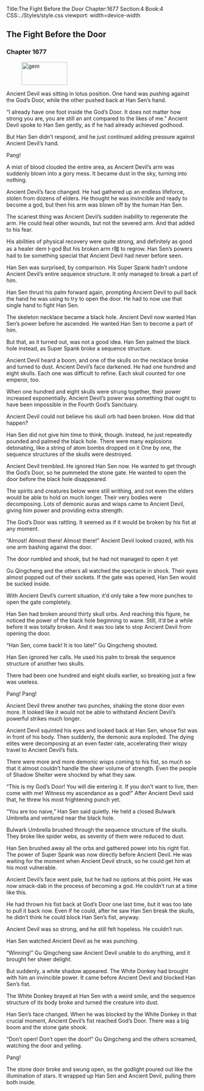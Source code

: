 Title:The Fight Before the Door 
Chapter:1677 
Section:4 
Book:4 
CSS:../Styles/style.css 
viewport: width=device-width
  
## The Fight Before the Door
### Chapter 1677 
<figure>
	<img src="../Images/gem.gif" alt="gem" id="gem" width="120" height="60" />
</figure>
  

  
  Ancient Devil was sitting in lotus position. One hand was pushing against the God’s Door, while the other pushed back at Han Sen’s hand.

“I already have one foot inside the God’s Door. It does not matter how strong you are, you are still an ant compared to the likes of me.” Ancient Devil spoke to Han Sen gently, as if he had already achieved godhood.

But Han Sen didn’t respond, and he just continued adding pressure against Ancient Devil’s hand.

Pang!

A mist of blood clouded the entire area, as Ancient Devil’s arm was suddenly blown into a gory mess. It became dust in the sky, turning into nothing.

Ancient Devil’s face changed. He had gathered up an endless lifeforce, stolen from dozens of elders. He thought he was invincible and ready to become a god, but then his arm was blown off by the human Han Sen.

The scariest thing was Ancient Devil’s sudden inability to regenerate the arm. He could heal other wounds, but not the severed arm. And that added to his fear.

His abilities of physical recovery were quite strong, and definitely as good as a healer dem卜god But his broken arm r咖 to regrow. Han Sen’s powers had to be something special that Ancient Devil had never before seen.

Han Sen was surprised, by comparison. His Super Spank hadn’t undone Ancient Devil’s entire sequence structure. It only managed to break a part of him.

Han Sen thrust his palm forward again, prompting Ancient Devil to pull back the hand he was using to try to open the door. He had to now use that single hand to fight Han Sen.

The skeleton necklace became a black hole. Ancient Devil now wanted Han Sen’s power before he ascended. He wanted Han Sen to become a part of him.

But that, as it turned out, was not a good idea. Han Sen palmed the black hole instead, as Super Spank broke a sequence structure.

Ancient Devil heard a boom, and one of the skulls on the necklace broke and turned to dust. Ancient Devil’s face darkened. He had one hundred and eight skulls. Each one was difficult to refine. Each skull counted for one emperor, too.

When one hundred and eight skulls were strung together, their power increased exponentially. Ancient Devil’s power was something that ought to have been impossible in the Fourth God’s Sanctuary.

Ancient Devil could not believe his skull orb had been broken. How did that happen?

Han Sen did not give him time to think, though. Instead, he just repeatedly pounded and palmed the black hole. There were many explosions detonating, like a string of atom bombs dropped on it One by one, the sequence structures of the skulls were destroyed.

Ancient Devil trembled. He ignored Han Sen now. He wanted to get through the God’s Door, so he pummeled the stone gate. He wanted to open the door before the black hole disappeared.

The spirits and creatures below were still writhing, and not even the elders would be able to hold on much longer. Their very bodies were decomposing. Lots of demonic auras and wisps came to Ancient Devil, giving him power and providing extra strength.

The God’s Door was rattling. It seemed as if it would be broken by his fist at any moment.

“Almost! Almost there! Almost there!” Ancient Devil looked crazed, with his one arm bashing against the door.

The door rumbled and shook, but he had not managed to open it yet

Gu Qingcheng and the others all watched the spectacle in shock. Their eyes almost popped out of their sockets. If the gate was opened, Han Sen would be sucked inside.

With Ancient Devil’s current situation, it’d only take a few more punches to open the gate completely.

Han Sen had broken around thirty skull orbs. And reaching this figure, he noticed the power of the black hole beginning to wane. Still, it’d be a while before it was totally broken. And it was too late to stop Ancient Devil from opening the door.

“Han Sen, come back! It is too late!” Gu Qingcheng shouted.

Han Sen ignored her calls. He used his palm to break the sequence structure of another two skulls.

There had been one hundred and eight skulls earlier, so breaking just a few was useless.

Pang! Pang!

Ancient Devil threw another two punches, shaking the stone door even more. It looked like it would not be able to withstand Ancient Devil’s powerful strikes much longer.

Ancient Devil squinted his eyes and looked back at Han Sen, whose fist was in front of his body. Then suddenly, the demonic aura exploded. The dying elites were decomposing at an even faster rate, accelerating their wispy travel to Ancient Devil’s fists.

There were more and more demonic wisps coming to his fist, so much so that it almost couldn’t handle the sheer volume of strength. Even the people of Shadow Shelter were shocked by what they saw.

“This is my God’s Door! You will die entering it. If you don’t want to live, then come with me! Witness my ascendance as a god!” After Ancient Devil said that, he threw his most frightening punch yet.

“You are too naive,” Han Sen said quietly. He held a closed Bulwark Umbrella and ventured near the black hole.

Bulwark Umbrella brushed through the sequence structure of the skulls. They broke like spider webs, as seventy of them were reduced to dust.

Han Sen brushed away all the orbs and gathered power into his right fist. The power of Super Spank was now directly before Ancient Devil. He was waiting for the moment when Ancient Devil struck, so he could get him at his most vulnerable.

Ancient Devil’s face went pale, but he had no options at this point. He was now smack-dab in the process of becoming a god. He couldn’t run at a time like this.

He had thrown his fist back at God’s Door one last time, but it was too late to pull it back now. Even if he could, after he saw Han Sen break the skulls, he didn’t think he could block Han Sen’s fist, anyway.

Ancient Devil was so strong, and he still felt hopeless. He couldn’t run.

Han Sen watched Ancient Devil as he was punching.

“Winning!” Gu Qingcheng saw Ancient Devil unable to do anything, and it brought her sheer delight.

But suddenly, a white shadow appeared. The White Donkey had brought with him an invincible power. It came before Ancient Devil and blocked Han Sen’s fist.

The White Donkey brayed at Han Sen with a weird smile, and the sequence structure of its body broke and turned the creature into dust.

Han Sen’s face changed. When he was blocked by the White Donkey in that crucial moment, Ancient Devil’s fist reached God’s Door. There was a big boom and the stone gate shook.

“Don’t open! Don’t open the door!” Gu Qingcheng and the others screamed, watching the door and yelling.

Pang!

The stone door broke and swung open, as the godlight poured out like the illumination of stars. It wrapped up Han Sen and Ancient Devil, pulling them both inside.
